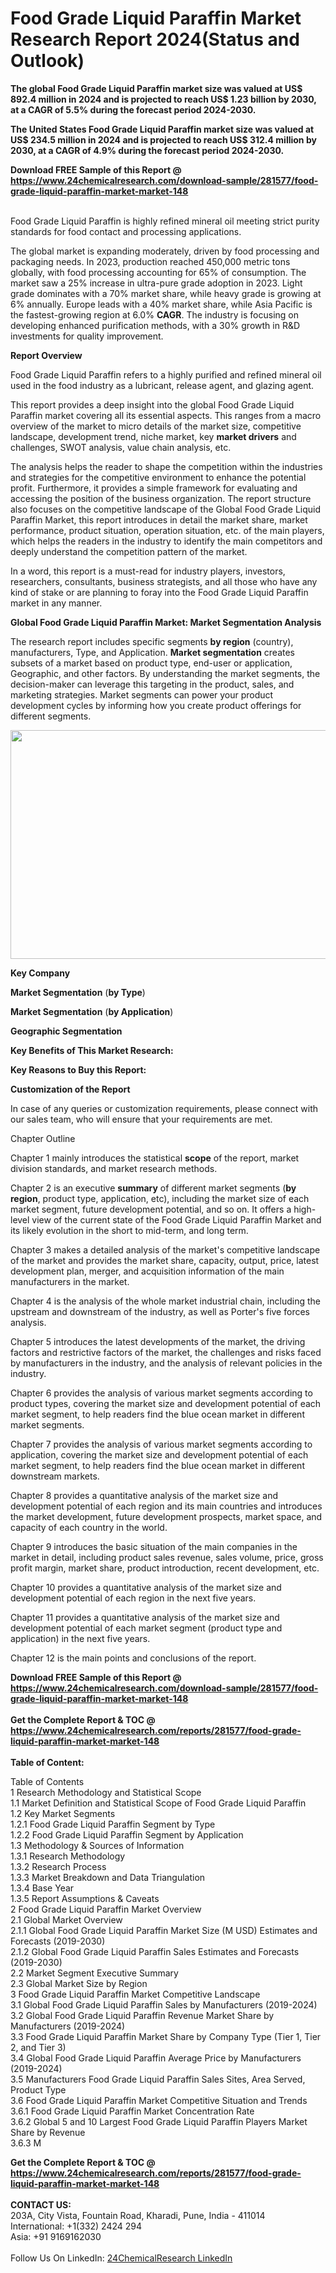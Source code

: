 <h1>Food Grade Liquid Paraffin Market Research Report 2024(Status and Outlook)</h1><p><strong>The global Food Grade Liquid Paraffin market size was valued at US$ 892.4 million in 2024 and is projected to reach US$ 1.23 billion by 2030, at a CAGR of 5.5% during the forecast period 2024-2030.</strong></p><p>
</p><p><strong>The United States Food Grade Liquid Paraffin market size was valued at US$ 234.5 million in 2024 and is projected to reach US$ 312.4 million by 2030, at a CAGR of 4.9% during the forecast period 2024-2030.</strong></p><div><b>Download FREE Sample of this Report @ 
            <a href="https://www.24chemicalresearch.com/download-sample/281577/food-grade-liquid-paraffin-market-market-148">
            https://www.24chemicalresearch.com/download-sample/281577/food-grade-liquid-paraffin-market-market-148</a></b></div><br><p>
</p><p>Food Grade Liquid Paraffin is highly refined mineral oil meeting strict purity standards for food contact and processing applications.</p><p>
</p><p>The global market is expanding moderately, driven by food processing and packaging needs. In 2023, production reached 450,000 metric tons globally, with food processing accounting for 65% of consumption. The market saw a 25% increase in ultra-pure grade adoption in 2023. Light grade dominates with a 70% market share, while heavy grade is growing at 6% annually. Europe leads with a 40% market share, while Asia Pacific is the fastest-growing region at 6.0% <strong>CAGR</strong>. The industry is focusing on developing enhanced purification methods, with a 30% growth in R&amp;D investments for quality improvement.</p><p>
</p><p><strong>Report Overview</strong></p><p>
</p><p></p><p>
</p><p>Food Grade Liquid Paraffin refers to a highly purified and refined mineral oil used in the food industry as a lubricant, release agent, and glazing agent.</p><p>
</p><p>This report provides a deep insight into the global Food Grade Liquid Paraffin market covering all its essential aspects. This ranges from a macro overview of the market to micro details of the market size, competitive landscape, development trend, niche market, key <strong>market drivers</strong> and challenges, SWOT analysis, value chain analysis, etc.</p><p>
</p><p>The analysis helps the reader to shape the competition within the industries and strategies for the competitive environment to enhance the potential profit. Furthermore, it provides a simple framework for evaluating and accessing the position of the business organization. The report structure also focuses on the competitive landscape of the Global Food Grade Liquid Paraffin Market, this report introduces in detail the market share, market performance, product situation, operation situation, etc. of the main players, which helps the readers in the industry to identify the main competitors and deeply understand the competition pattern of the market.</p><p>
</p><p>In a word, this report is a must-read for industry players, investors, researchers, consultants, business strategists, and all those who have any kind of stake or are planning to foray into the Food Grade Liquid Paraffin market in any manner.</p><p>
</p><p><strong>Global Food Grade Liquid Paraffin Market: Market Segmentation Analysis</strong></p><p>
</p><p>The research report includes specific segments <strong>by region</strong> (country), manufacturers, Type, and Application. <strong>Market segmentation</strong> creates subsets of a market based on product type, end-user or application, Geographic, and other factors. By understanding the market segments, the decision-maker can leverage this targeting in the product, sales, and marketing strategies. Market segments can power your product development cycles by informing how you create product offerings for different segments.</p><p>
</p><p><img alt="" src="https://24chemicalresearch.com/assets/report-images/FoodGradeLiquidParaffinMarket.png" style="height:366px; width:731px"></p><p>
</p><p><strong>Key Company</strong></p><p>
</p><p>
</p><p><strong>Market Segmentation</strong> (<strong>by Type</strong>)</p><p>
</p><p>
</p><p><strong>Market Segmentation</strong> (<strong>by Application</strong>)</p><p>
</p><p>
</p><p><strong>Geographic Segmentation</strong></p><p>
</p><p>
</p><p><strong>Key Benefits of This Market Research:</strong></p><p>
</p><p>
</p><p><strong>Key Reasons to Buy this Report:</strong></p><p>
</p><p>
</p><p><strong>Customization of the Report</strong></p><p>
</p><p>In case of any queries or customization requirements, please connect with our sales team, who will ensure that your requirements are met.</p><p>
</p><p>Chapter Outline</p><p>
</p><p>Chapter 1 mainly introduces the statistical <strong>scope</strong> of the report, market division standards, and market research methods.</p><p>
</p><p>Chapter 2 is an executive <strong>summary</strong> of different market segments (<strong>by region</strong>, product type, application, etc), including the market size of each market segment, future development potential, and so on. It offers a high-level view of the current state of the Food Grade Liquid Paraffin Market and its likely evolution in the short to mid-term, and long term.</p><p>
</p><p>Chapter 3 makes a detailed analysis of the market's competitive landscape of the market and provides the market share, capacity, output, price, latest development plan, merger, and acquisition information of the main manufacturers in the market.</p><p>
</p><p>Chapter 4 is the analysis of the whole market industrial chain, including the upstream and downstream of the industry, as well as Porter's five forces analysis.</p><p>
</p><p>Chapter 5 introduces the latest developments of the market, the driving factors and restrictive factors of the market, the challenges and risks faced by manufacturers in the industry, and the analysis of relevant policies in the industry.</p><p>
</p><p>Chapter 6 provides the analysis of various market segments according to product types, covering the market size and development potential of each market segment, to help readers find the blue ocean market in different market segments.</p><p>
</p><p>Chapter 7 provides the analysis of various market segments according to application, covering the market size and development potential of each market segment, to help readers find the blue ocean market in different downstream markets.</p><p>
</p><p>Chapter 8 provides a quantitative analysis of the market size and development potential of each region and its main countries and introduces the market development, future development prospects, market space, and capacity of each country in the world.</p><p>
</p><p>Chapter 9 introduces the basic situation of the main companies in the market in detail, including product sales revenue, sales volume, price, gross profit margin, market share, product introduction, recent development, etc.</p><p>
</p><p>Chapter 10 provides a quantitative analysis of the market size and development potential of each region in the next five years.</p><p>
</p><p>Chapter 11 provides a quantitative analysis of the market size and development potential of each market segment (product type and application) in the next five years.</p><p>
</p><p>Chapter 12 is the main points and conclusions of the report.</p><div><b>Download FREE Sample of this Report @ 
            <a href="https://www.24chemicalresearch.com/download-sample/281577/food-grade-liquid-paraffin-market-market-148">
            https://www.24chemicalresearch.com/download-sample/281577/food-grade-liquid-paraffin-market-market-148</a></b></div><br><div><b>Get the Complete Report & TOC @ 
            <a href="https://www.24chemicalresearch.com/reports/281577/food-grade-liquid-paraffin-market-market-148">
            https://www.24chemicalresearch.com/reports/281577/food-grade-liquid-paraffin-market-market-148</a></b></div><br>
            <b>Table of Content:</b><p>Table of Contents<br />
 1 Research Methodology and Statistical Scope<br />
 1.1 Market Definition and Statistical Scope of Food Grade Liquid Paraffin<br />
 1.2 Key Market Segments<br />
 1.2.1 Food Grade Liquid Paraffin Segment by Type<br />
 1.2.2 Food Grade Liquid Paraffin Segment by Application<br />
 1.3 Methodology & Sources of Information<br />
 1.3.1 Research Methodology<br />
 1.3.2 Research Process<br />
 1.3.3 Market Breakdown and Data Triangulation<br />
 1.3.4 Base Year<br />
 1.3.5 Report Assumptions & Caveats<br />
 2 Food Grade Liquid Paraffin Market Overview<br />
 2.1 Global Market Overview<br />
 2.1.1 Global Food Grade Liquid Paraffin Market Size (M USD) Estimates and Forecasts (2019-2030)<br />
 2.1.2 Global Food Grade Liquid Paraffin Sales Estimates and Forecasts (2019-2030)<br />
 2.2 Market Segment Executive Summary<br />
 2.3 Global Market Size by Region<br />
 3 Food Grade Liquid Paraffin Market Competitive Landscape<br />
 3.1 Global Food Grade Liquid Paraffin Sales by Manufacturers (2019-2024)<br />
 3.2 Global Food Grade Liquid Paraffin Revenue Market Share by Manufacturers (2019-2024)<br />
 3.3 Food Grade Liquid Paraffin Market Share by Company Type (Tier 1, Tier 2, and Tier 3)<br />
 3.4 Global Food Grade Liquid Paraffin Average Price by Manufacturers (2019-2024)<br />
 3.5 Manufacturers Food Grade Liquid Paraffin Sales Sites, Area Served, Product Type<br />
 3.6 Food Grade Liquid Paraffin Market Competitive Situation and Trends<br />
 3.6.1 Food Grade Liquid Paraffin Market Concentration Rate<br />
 3.6.2 Global 5 and 10 Largest Food Grade Liquid Paraffin Players Market Share by Revenue<br />
 3.6.3 M</p><div><b>Get the Complete Report & TOC @ 
            <a href="https://www.24chemicalresearch.com/reports/281577/food-grade-liquid-paraffin-market-market-148">
            https://www.24chemicalresearch.com/reports/281577/food-grade-liquid-paraffin-market-market-148</a></b></div><br><b>CONTACT US:</b><br>
            203A, City Vista, Fountain Road, Kharadi, Pune, India - 411014<br>
            International: +1(332) 2424 294<br>
            Asia: +91 9169162030 <br><br>
            Follow Us On LinkedIn: <a href="https://www.linkedin.com/company/24chemicalresearch/">24ChemicalResearch LinkedIn</a>